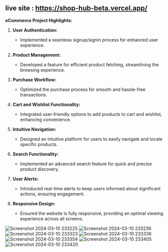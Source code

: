 ##  live site : https://shop-hub-beta.vercel.app/

**eCommerce Project Highlights:**   
 
1. **User Authentication:**
   - Implemented a seamless signup/signin process for enhanced user experience.

2. **Product Management:**
   - Developed a feature for efficient product fetching, streamlining the browsing experience.

3. **Purchase Workflow:**
   - Optimized the purchase process for smooth and hassle-free transactions.

4. **Cart and Wishlist Functionality:**
   - Integrated user-friendly options to add products to cart and wishlist, enhancing convenience.

5. **Intuitive Navigation:**
   - Designed an intuitive platform for users to easily navigate and locate specific products.

6. **Search Functionality:**
   - Implemented an advanced search feature for quick and precise product discovery.

7. **User Alerts:**
   - Introduced real-time alerts to keep users informed about significant actions, ensuring engagement.

8. **Responsive Design:**
   - Ensured the website is fully responsive, providing an optimal viewing experience across all screens.

![Screenshot 2024-03-10 233225](https://github.com/EssamKonafa/shopHub-e-commerce/assets/128749610/89708b7e-e7f5-4ec3-8676-f9b84d84eabd)
![Screenshot 2024-03-10 233236](https://github.com/EssamKonafa/shopHub-e-commerce/assets/128749610/14d7ee2c-9c0e-408a-a53c-077fd8f6b7f7)
![Screenshot 2024-03-10 233323](https://github.com/EssamKonafa/shopHub-e-commerce/assets/128749610/7d2b4399-572f-449b-9a21-9604ab5a6b45)
![Screenshot 2024-03-10 233336](https://github.com/EssamKonafa/shopHub-e-commerce/assets/128749610/bfd81b64-7703-4ce6-9bbe-d6b158c8237a)
![Screenshot 2024-03-10 233354](https://github.com/EssamKonafa/shopHub-e-commerce/assets/128749610/ac9b05d0-a7d3-434a-afd0-b0fb949ecc63)
![Screenshot 2024-03-10 233405](https://github.com/EssamKonafa/shopHub-e-commerce/assets/128749610/b9652984-9607-44b2-adc9-870e38e37099)
![Screenshot 2024-03-10 233420](https://github.com/EssamKonafa/shopHub-e-commerce/assets/128749610/f90cabc0-68df-489f-8e50-96faa62c8254)
